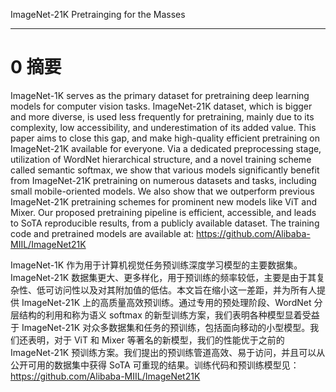 
ImageNet-21K Pretrainging for the Masses

______


# 0 摘要

ImageNet-1K serves as the primary dataset for pretraining deep learning models for computer vision tasks. ImageNet-21K dataset, which is bigger and more diverse, is used less frequently for pretraining, mainly due to its complexity, low accessibility, and underestimation of its added value. This paper aims to close this gap, and make high-quality efficient pretraining on ImageNet-21K available for everyone. Via a dedicated preprocessing stage, utilization of WordNet hierarchical structure, and a novel training scheme called semantic softmax, we show that various models significantly benefit from ImageNet-21K pretraining on numerous datasets and tasks, including small mobile-oriented models. We also show that we outperform previous ImageNet-21K pretraining schemes for prominent new models like ViT and Mixer. Our proposed pretraining pipeline is efficient, accessible, and leads to SoTA reproducible results, from a publicly available dataset. The training code and pretrained models are available at: https://github.com/Alibaba-MIIL/ImageNet21K


ImageNet-1K 作为用于计算机视觉任务预训练深度学习模型的主要数据集。 ImageNet-21K 数据集更大、更多样化，用于预训练的频率较低，主要是由于其复杂性、低可访问性以及对其附加值的低估。本文旨在缩小这一差距，并为所有人提供 ImageNet-21K 上的高质量高效预训练。通过专用的预处理阶段、WordNet 分层结构的利用和称为语义 softmax 的新型训练方案，我们表明各种模型显着受益于 ImageNet-21K 对众多数据集和任务的预训练，包括面向移动的小型模型。我们还表明，对于 ViT 和 Mixer 等著名的新模型，我们的性能优于之前的 ImageNet-21K 预训练方案。我们提出的预训练管道高效、易于访问，并且可以从公开可用的数据集中获得 SoTA 可重现的结果。训练代码和预训练模型见：https://github.com/Alibaba-MIIL/ImageNet21K